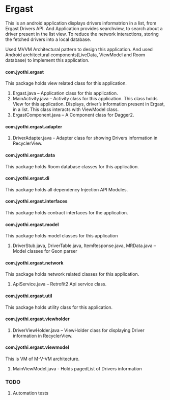 # Ergast

This is an android application displays drivers informatrion in a list, from Ergast Drivers API. And Application provides searchview, to search about a driver present in the list view. To reduce the network interactions, storing the fetched drivers into a local database.

Used MVVM Architectural pattern to design this application. And used Android architectural components(LiveData, ViewModel and Room database) to implement this application.


#### com.jyothi.ergast
This package holds view related class for this application.

1. Ergast.java – Application class for this application.
2. MainActivity.java – Activity class for this application. This class holds View for this application. Displays, driver’s information present in Ergast, in a list. This class interacts with ViewModel class.
3. ErgastComponent.java – A Component class for Dagger2.

#### com.jyothi.ergast.adapter
1. DriverAdapter.java - Adapter class for showing Drivers information in RecyclerView.

#### com.jyothi.ergast.data
This package holds Room database classes for this application.

#### com.jyothi.ergast.di
This package holds all dependency Injection API Modules.

#### com.jyothi.ergast.interfaces
This package holds contract interfaces for the application.

#### com.jyothi.ergast.model
This package holds model classes for this application

1. DriverStub.java, DriverTable.java, ItemResponse.java, MRData.java – Model classes for Gson parser

#### com.jyothi.ergast.network
This package holds network related classes for this application.

1. ApiService.java – Retrofit2 Api service class.

#### com.jyothi.ergast.util
This package holds utility class for this application.

#### com.jyothi.ergast.viewholder
1. DriverViewHolder.java – ViewHolder class for displaying Driver information in RecyclerView.

#### com.jyothi.ergast.viewmodel
This is VM of M-V-VM architecture.
1. MainViewModel.java - Holds pagedList of Drivers information


### TODO
1. Automation tests

